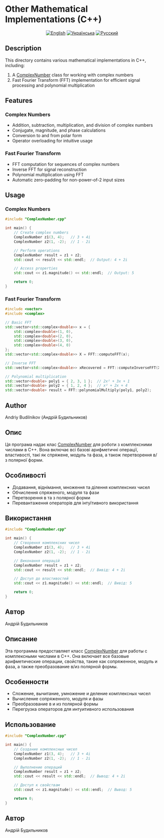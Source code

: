 # Other Mathematical Implementations (C++)

<div align="center">
  
[![English](https://img.shields.io/badge/English-blue)](#english)
[![Українська](https://img.shields.io/badge/Українська-blue)](#українська)
[![Русский](https://img.shields.io/badge/Русский-blue)](#русский)

</div>

<!-- English -->
<div id="english">

## Description

This directory contains various mathematical implementations in C++, including:

1. A [ComplexNumber](file:///c%3A/Users/%D0%91%D0%BE%D0%B3%D0%B4%D0%B0%D0%BD/Desktop/Sbornik-Algebra-Sparky/C%2B%2B/Other/ComplexNumber.cpp#L9-L175) class for working with complex numbers
2. Fast Fourier Transform (FFT) implementation for efficient signal processing and polynomial multiplication

## Features

### Complex Numbers
- Addition, subtraction, multiplication, and division of complex numbers
- Conjugate, magnitude, and phase calculations
- Conversion to and from polar form
- Operator overloading for intuitive usage

### Fast Fourier Transform
- FFT computation for sequences of complex numbers
- Inverse FFT for signal reconstruction
- Polynomial multiplication using FFT
- Automatic zero-padding for non-power-of-2 input sizes

## Usage

### Complex Numbers
```cpp
#include "ComplexNumber.cpp"

int main() {
    // Create complex numbers
    ComplexNumber z1(3, 4);   // 3 + 4i
    ComplexNumber z2(1, -2);  // 1 - 2i

    // Perform operations
    ComplexNumber result = z1 + z2;
    std::cout << result << std::endl;  // Output: 4 + 2i

    // Access properties
    std::cout << z1.magnitude() << std::endl;  // Output: 5

    return 0;
}
```

### Fast Fourier Transform
```cpp
#include <vector>
#include <complex>

// Basic FFT
std::vector<std::complex<double>> x = { 
    std::complex<double>(1, 0), 
    std::complex<double>(2, 0), 
    std::complex<double>(3, 0), 
    std::complex<double>(4, 0) 
};
std::vector<std::complex<double>> X = FFT::computeFFT(x);

// Inverse FFT
std::vector<std::complex<double>> xRecovered = FFT::computeInverseFFT(X);

// Polynomial multiplication
std::vector<double> poly1 = { 2, 3, 1 };  // 2x² + 3x + 1
std::vector<double> poly2 = { 1, 2, 4 };  // x² + 2x + 4
std::vector<double> result = FFT::polynomialMultiply(poly1, poly2);
```

## Author

Andriy Budilnikov (Андрій Будильников)

</div>

<!-- Українська -->
<div id="українська">

## Опис

Ця програма надає клас [ComplexNumber](file:///c%3A/Users/%D0%91%D0%BE%D0%B3%D0%B4%D0%B0%D0%BD/Desktop/Sbornik-Algebra-Sparky/C%2B%2B/Other/ComplexNumber.cpp#L9-L175) для роботи з комплексними числами в C++. Вона включає всі базові арифметичні операції, властивості, такі як спряжене, модуль та фаза, а також перетворення в/з полярної форми.

## Особливості

- Додавання, віднімання, множення та ділення комплексних чисел
- Обчислення спряженого, модуля та фази
- Перетворення в та з полярної форми
- Перевантаження операторів для інтуїтивного використання

## Використання

```cpp
#include "ComplexNumber.cpp"

int main() {
    // Створення комплексних чисел
    ComplexNumber z1(3, 4);   // 3 + 4i
    ComplexNumber z2(1, -2);  // 1 - 2i

    // Виконання операцій
    ComplexNumber result = z1 + z2;
    std::cout << result << std::endl;  // Вивід: 4 + 2i

    // Доступ до властивостей
    std::cout << z1.magnitude() << std::endl;  // Вивід: 5

    return 0;
}
```

## Автор

Андрій Будильников

</div>

<!-- Русский -->
<div id="русский">

## Описание

Эта программа предоставляет класс [ComplexNumber](file:///c%3A/Users/%D0%91%D0%BE%D0%B3%D0%B4%D0%B0%D0%BD/Desktop/Sbornik-Algebra-Sparky/C%2B%2B/Other/ComplexNumber.cpp#L9-L175) для работы с комплексными числами в C++. Она включает все базовые арифметические операции, свойства, такие как сопряженное, модуль и фаза, а также преобразование в/из полярной формы.

## Особенности

- Сложение, вычитание, умножение и деление комплексных чисел
- Вычисление сопряженного, модуля и фазы
- Преобразование в и из полярной формы
- Перегрузка операторов для интуитивного использования

## Использование

```cpp
#include "ComplexNumber.cpp"

int main() {
    // Создание комплексных чисел
    ComplexNumber z1(3, 4);   // 3 + 4i
    ComplexNumber z2(1, -2);  // 1 - 2i

    // Выполнение операций
    ComplexNumber result = z1 + z2;
    std::cout << result << std::endl;  // Вывод: 4 + 2i

    // Доступ к свойствам
    std::cout << z1.magnitude() << std::endl;  // Вывод: 5

    return 0;
}
```

## Автор

Андрій Будильников

</div>